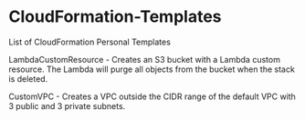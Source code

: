 # CloudFormation-Templates

List of CloudFormation Personal Templates

LambdaCustomResource - Creates an S3 bucket with a Lambda custom resource. The Lambda will purge all objects from the bucket when the stack is deleted.


CustomVPC - Creates a VPC outside the CIDR range of the default VPC with 3 public and 3 private subnets.
